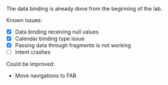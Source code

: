 
The data binding is already done from the beginning of the lab.

Known issues:

- [x] Data binding receiving null values
- [x] Calendar binding type issue
- [x] Passing data through fragments is not working
- [ ] Intent crashes

Could be improved:

- Move navigations to FAB